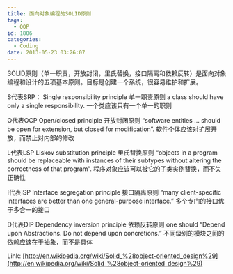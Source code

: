 ```yaml
---
title: 面向对象编程的SOLID原则
tags:
  - OOP
id: 1806
categories:
  - Coding
date: 2013-05-23 03:26:07
---
```


SOLID原则（单一职责，开放封闭，里氏替换，接口隔离和依赖反转）是面向对象编程和设计的五项基本原则。目标是创建一个系统，很容易维护和扩展。

S代表SRP：
Single responsibility principle 单一职责原则
a class should have only a single responsibility. 一个类应该只有一个单一的职则

O代表OCP
Open/closed principle 开放封闭原则
“software entities … should be open for extension, but closed for modification”. 软件个体应该对扩展开放，而禁止对内部的修改

L代表LSP
Liskov substitution principle 里氏替换原则
“objects in a program should be replaceable with instances of their subtypes without altering the correctness of that program”. 程序对象应该可以被它的子类实例替换，而不失正确性

I代表ISP
Interface segregation principle 接口隔离原则
“many client-specific interfaces are better than one general-purpose interface.” 多个专门的接口优于多合一的接口

D代表DIP
Dependency inversion principle 依赖反转原则
one should “Depend upon Abstractions. Do not depend upon concretions.” 不同级别的模块之间的依赖应该在于抽象，而不是具体

Link: [http://en.wikipedia.org/wiki/Solid_%28object-oriented_design%29](http://en.wikipedia.org/wiki/Solid_%28object-oriented_design%29)